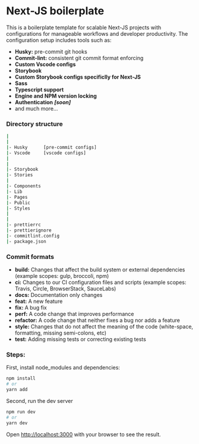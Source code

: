 # Next-JS boilerplate
This is a boilerplate template for scalable Next-JS projects with configurations for manageable workflows and developer productivity. The configuration setup includes tools such as:
- **Husky:** pre-commit git hooks 
- **Commit-lint:** consistent git commit format enforcing
- **Custom Vscode configs**
- **Storybook**
- **Custom Storybook configs specificlly for Next-JS**
- **Sass**
- **Typescript support**
- **Engine and NPM version locking**
- **Authentication** ***[soon]***
- and much more...


### Directory structure
``` bash
|
|
|- Husky      [pre-commit configs]
|- Vscode     [vscode configs]
|
|
|- Storybook
|- Stories
|
|- Components
|- Lib
|- Pages
|- Public
|- Styles
|
|
|- prettierrc
|- prettierignore
|- commitlint.config
|- package.json

```

### Commit formats
- **build:** Changes that affect the build system or external dependencies (example scopes: gulp, broccoli, npm)
- **ci:** Changes to our CI configuration files and scripts (example scopes: Travis, Circle, BrowserStack, SauceLabs)
- **docs:** Documentation only changes
- **feat:** A new feature
- **fix:** A bug fix
- **perf:** A code change that improves performance
- **refactor:** A code change that neither fixes a bug nor adds a feature
- **style:** Changes that do not affect the meaning of the code (white-space, formatting, missing semi-colons, etc)
- **test:** Adding missing tests or correcting existing tests



### Steps:
First, install node_modules and dependencies:

```bash
npm install
# or
yarn add
```


Second, run the dev server
```bash
npm run dev
# or
yarn dev
```

Open [http://localhost:3000](http://localhost:3000) with your browser to see the result.
